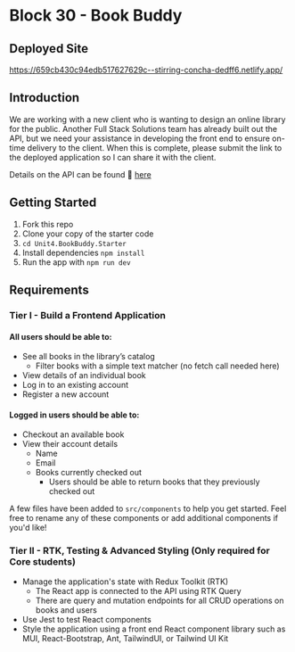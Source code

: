 # Block 30 - Book Buddy
## Deployed Site

https://659cb430c94edb517627629c--stirring-concha-dedff6.netlify.app/ 

## Introduction

We are working with a new client who is wanting to design an online library for the public. Another Full Stack Solutions team has already built out the API, but we need your assistance in developing the front end to ensure on-time delivery to the client. When this is complete, please submit the link to the deployed application so I can share it with the client.

Details on the API can be found 🔗 [here](#)

## Getting Started

1. Fork this repo
2. Clone your copy of the starter code
3. `cd Unit4.BookBuddy.Starter`
4. Install dependencies `npm install`
5. Run the app with `npm run dev`

## Requirements

### Tier I - Build a Frontend Application

#### All users should be able to:

- See all books in the library’s catalog
  - Filter books with a simple text matcher (no fetch call needed here)
- View details of an individual book
- Log in to an existing account
- Register a new account

#### Logged in users should be able to:

- Checkout an available book
- View their account details
  - Name
  - Email
  - Books currently checked out
    - Users should be able to return books that they previously checked out

A few files have been added to `src/components` to help you get started. Feel free to rename any of these components or add additional components if you'd like!

### Tier II - RTK, Testing & Advanced Styling (Only required for Core students)

- Manage the application's state with Redux Toolkit (RTK)
  - The React app is connected to the API using RTK Query
  - There are query and mutation endpoints for all CRUD operations on books and users
- Use Jest to test React components
- Style the application using a front end React component library such as MUI, React-Bootstrap, Ant, TailwindUI, or Tailwind UI Kit
